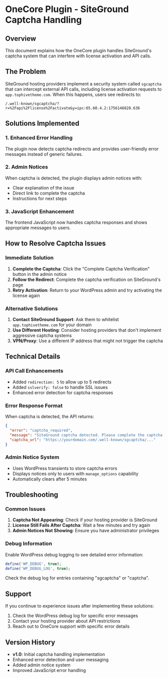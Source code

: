 # OneCore Plugin - SiteGround Captcha Handling

## Overview

This document explains how the OneCore plugin handles SiteGround's captcha system that can interfere with license activation and API calls.

## The Problem

SiteGround hosting providers implement a security system called `sgcaptcha` that can intercept external API calls, including license activation requests to `app.tophivetheme.com`. When this happens, users see redirects to:

```
/.well-known/sgcaptcha/?r=%2Fapi%2Flicense%2Factivate&y=ipc:65.60.4.2:1756146828.636
```

## Solutions Implemented

### 1. Enhanced Error Handling

The plugin now detects captcha redirects and provides user-friendly error messages instead of generic failures.

### 2. Admin Notices

When captcha is detected, the plugin displays admin notices with:
- Clear explanation of the issue
- Direct link to complete the captcha
- Instructions for next steps

### 3. JavaScript Enhancement

The frontend JavaScript now handles captcha responses and shows appropriate messages to users.

## How to Resolve Captcha Issues

### Immediate Solution

1. **Complete the Captcha**: Click the "Complete Captcha Verification" button in the admin notice
2. **Follow the Redirect**: Complete the captcha verification on SiteGround's page
3. **Retry Activation**: Return to your WordPress admin and try activating the license again

### Alternative Solutions

1. **Contact SiteGround Support**: Ask them to whitelist `app.tophivetheme.com` for your domain
2. **Use Different Hosting**: Consider hosting providers that don't implement aggressive captcha systems
3. **VPN/Proxy**: Use a different IP address that might not trigger the captcha

## Technical Details

### API Call Enhancements

- Added `redirection: 5` to allow up to 5 redirects
- Added `sslverify: false` to handle SSL issues
- Enhanced error detection for captcha responses

### Error Response Format

When captcha is detected, the API returns:

```json
{
  "error": "captcha_required",
  "message": "SiteGround captcha detected. Please complete the captcha verification first.",
  "captcha_url": "https://yourdomain.com/.well-known/sgcaptcha/..."
}
```

### Admin Notice System

- Uses WordPress transients to store captcha errors
- Displays notices only to users with `manage_options` capability
- Automatically clears after 5 minutes

## Troubleshooting

### Common Issues

1. **Captcha Not Appearing**: Check if your hosting provider is SiteGround
2. **License Still Fails After Captcha**: Wait a few minutes and try again
3. **Admin Notices Not Showing**: Ensure you have administrator privileges

### Debug Information

Enable WordPress debug logging to see detailed error information:

```php
define('WP_DEBUG', true);
define('WP_DEBUG_LOG', true);
```

Check the debug log for entries containing "sgcaptcha" or "captcha".

## Support

If you continue to experience issues after implementing these solutions:

1. Check the WordPress debug log for specific error messages
2. Contact your hosting provider about API restrictions
3. Reach out to OneCore support with specific error details

## Version History

- **v1.0**: Initial captcha handling implementation
- Enhanced error detection and user messaging
- Added admin notice system
- Improved JavaScript error handling
